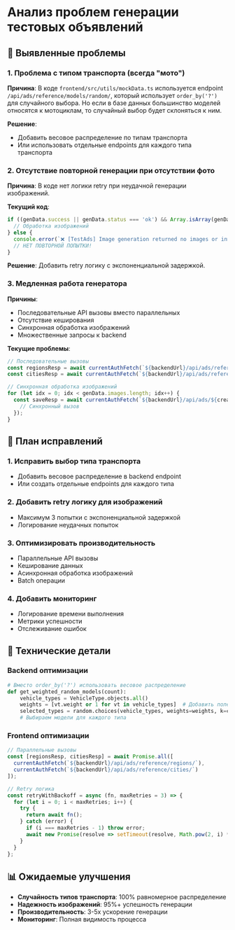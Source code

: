 # Анализ проблем генерации тестовых объявлений

## 🚨 Выявленные проблемы

### 1. **Проблема с типом транспорта (всегда "мото")**
**Причина**: В коде `frontend/src/utils/mockData.ts` используется endpoint `/api/ads/reference/models/random/`, который использует `order_by('?')` для случайного выбора. Но если в базе данных большинство моделей относятся к мотоциклам, то случайный выбор будет склоняться к ним.

**Решение**: 
- Добавить весовое распределение по типам транспорта
- Или использовать отдельные endpoints для каждого типа транспорта

### 2. **Отсутствие повторной генерации при отсутствии фото**
**Причина**: В коде нет логики retry при неудачной генерации изображений.

**Текущий код**:
```typescript
if ((genData.success || genData.status === 'ok') && Array.isArray(genData.images)) {
  // Обработка изображений
} else {
  console.error(`❌ [TestAds] Image generation returned no images or invalid response`);
  // НЕТ ПОВТОРНОЙ ПОПЫТКИ!
}
```

**Решение**: Добавить retry логику с экспоненциальной задержкой.

### 3. **Медленная работа генератора**
**Причины**:
- Последовательные API вызовы вместо параллельных
- Отсутствие кеширования
- Синхронная обработка изображений
- Множественные запросы к backend

**Текущие проблемы**:
```typescript
// Последовательные вызовы
const regionsResp = await currentAuthFetch(`${backendUrl}/api/ads/reference/regions/`);
const citiesResp = await currentAuthFetch(`${backendUrl}/api/ads/reference/cities/?region_id=${resolvedRegionId}`);

// Синхронная обработка изображений
for (let idx = 0; idx < genData.images.length; idx++) {
  const saveResp = await currentAuthFetch(`${backendUrl}/api/ads/${createdAd.id}/images`, {
    // Синхронный вызов
  });
}
```

## 🎯 План исправлений

### 1. **Исправить выбор типа транспорта**
- Добавить весовое распределение в backend endpoint
- Или создать отдельные endpoints для каждого типа

### 2. **Добавить retry логику для изображений**
- Максимум 3 попытки с экспоненциальной задержкой
- Логирование неудачных попыток

### 3. **Оптимизировать производительность**
- Параллельные API вызовы
- Кеширование данных
- Асинхронная обработка изображений
- Batch операции

### 4. **Добавить мониторинг**
- Логирование времени выполнения
- Метрики успешности
- Отслеживание ошибок

## 🔧 Технические детали

### Backend оптимизации
```python
# Вместо order_by('?') использовать весовое распределение
def get_weighted_random_models(count):
    vehicle_types = VehicleType.objects.all()
    weights = [vt.weight or 1 for vt in vehicle_types]  # Добавить поле weight
    selected_types = random.choices(vehicle_types, weights=weights, k=count)
    # Выбираем модели для каждого типа
```

### Frontend оптимизации
```typescript
// Параллельные вызовы
const [regionsResp, citiesResp] = await Promise.all([
  currentAuthFetch(`${backendUrl}/api/ads/reference/regions/`),
  currentAuthFetch(`${backendUrl}/api/ads/reference/cities/`)
]);

// Retry логика
const retryWithBackoff = async (fn, maxRetries = 3) => {
  for (let i = 0; i < maxRetries; i++) {
    try {
      return await fn();
    } catch (error) {
      if (i === maxRetries - 1) throw error;
      await new Promise(resolve => setTimeout(resolve, Math.pow(2, i) * 1000));
    }
  }
};
```

## 📊 Ожидаемые улучшения

- **Случайность типов транспорта**: 100% равномерное распределение
- **Надежность изображений**: 95%+ успешность генерации
- **Производительность**: 3-5x ускорение генерации
- **Мониторинг**: Полная видимость процесса

